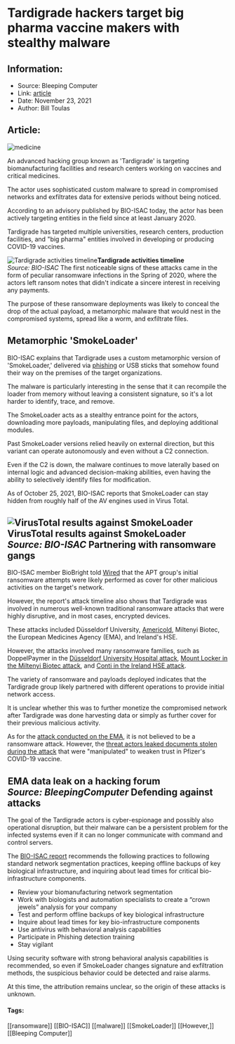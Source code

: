 # Tardigrade hackers target big pharma vaccine makers with stealthy malware
### 

## Information:
+ Source: Bleeping Computer
+ Link: [article](https://www.bleepingcomputer.com/news/security/tardigrade-hackers-target-big-pharma-vaccine-makers-with-stealthy-malware/)
+ Date: November 23, 2021
+ Author: Bill Toulas


## Article:
![medicine](https://www.bleepstatic.com/content/hl-images/2021/11/23/medicine.jpg?rand=266855465)


​An advanced hacking group known as 'Tardigrade' is targeting biomanufacturing facilities and research centers working on vaccines and critical medicines.


The actor uses sophisticated custom malware to spread in compromised networks and exfiltrates data for extensive periods without being noticed.


According to an advisory published by BIO-ISAC today, the actor has been actively targeting entities in the field since at least January 2020.


Tardigrade has targeted multiple universities, research centers, production facilities, and "big pharma" entities involved in developing or producing COVID-19 vaccines.



![Tardigrade activities timeline](https://www.bleepstatic.com/images/news/u/1220909/Diagrams/timeline.jpg)**Tardigrade activities timeline**  
*Source: BIO-ISAC*
The first noticeable signs of these attacks came in the form of peculiar ransomware infections in the Spring of 2020, where the actors left ransom notes that didn't indicate a sincere interest in receiving any payments.


The purpose of these ransomware deployments was likely to conceal the drop of the actual payload, a metamorphic malware that would nest in the compromised systems, spread like a worm, and exfiltrate files.


Metamorphic 'SmokeLoader'
-------------------------


BIO-ISAC explains that Tardigrade uses a custom metamorphic version of 'SmokeLoader,' delivered via [phishing](https://www.bleepingcomputer.com/news/security/us-treasury-warns-of-ransomware-targeting-covid-19-vaccine-research/) or USB sticks that somehow found their way on the premises of the target organizations.


The malware is particularly interesting in the sense that it can recompile the loader from memory without leaving a consistent signature, so it's a lot harder to identify, trace, and remove.


The SmokeLoader acts as a stealthy entrance point for the actors, downloading more payloads, manipulating files, and deploying additional modules.


Past SmokeLoader versions relied heavily on external direction, but this variant can operate autonomously and even without a C2 connection.


Even if the C2 is down, the malware continues to move laterally based on internal logic and advanced decision-making abilities, even having the ability to selectively identify files for modification.


As of October 25, 2021, BIO-ISAC reports that SmokeLoader can stay hidden from roughly half of the AV engines used in Virus Total.



![VirusTotal results against SmokeLoader](https://www.bleepstatic.com/images/news/u/1220909/Security/virus_total.jpg)**VirusTotal results against SmokeLoader**  
*Source: BIO-ISAC*
Partnering with ransomware gangs
--------------------------------


BIO-ISAC member BioBright told [Wired](https://www.wired.com/story/tardigrade-malware-biomanufacturing/) that the APT group's initial ransomware attempts were likely performed as cover for other malicious activities on the target's network.


However, the report's attack timeline also shows that Tardigrade was involved in numerous well-known traditional ransomware attacks that were highly disruptive, and in most cases, encrypted devices.


These attacks included Düsseldorf University, [Americold](https://www.bleepingcomputer.com/news/security/cold-storage-giant-americold-hit-by-cyberattack-services-impacted/), Miltenyi Biotec, the European Medicines Agency (EMA), and Ireland's HSE.


However, the attacks involved many ransomware families, such as DoppelPaymer in the [Düsseldorf University Hospital attack](https://www.bleepingcomputer.com/news/security/ransomware-attack-at-german-hospital-leads-to-death-of-patient/), [Mount Locker in the Miltenyi Biotec attack](https://www.bleepingcomputer.com/news/security/biotech-research-firm-miltenyi-biotec-hit-by-ransomware-data-leaked/), and [Conti in the Ireland HSE attack](https://www.bleepingcomputer.com/news/security/irish-healthcare-shuts-down-it-systems-after-conti-ransomware-attack/).


The variety of ransomware and payloads deployed indicates that the Tardigrade group likely partnered with different operations to provide initial network access. 


It is unclear whether this was to further monetize the compromised network after Tardigrade was done harvesting data or simply as further cover for their previous malicious activity.


As for the [attack conducted on the EMA](https://www.bleepingcomputer.com/news/security/pfizer-covid-19-vaccine-documents-accessed-in-ema-cyberattack/), it is not believed to be a ransomware attack. However, the [threat actors leaked documents stolen during the attack](https://www.bleepingcomputer.com/news/security/hackers-leaked-altered-pfizer-data-to-sabotage-trust-in-vaccines/) that were "manipulated" to weaken trust in Pfizer's COVID-19 vaccine.



![EMA data leak on a hacking forum](data:image/gif;base64,R0lGODlhAQABAAAAACH5BAEKAAEALAAAAAABAAEAAAICTAEAOw==)**EMA data leak on a hacking forum**  
*Source: BleepingComputer*
Defending against attacks
-------------------------


The goal of the Tardigrade actors is cyber-espionage and possibly also operational disruption, but their malware can be a persistent problem for the infected systems even if it can no longer communicate with command and control servers.


The [BIO-ISAC report](http://www.isac.bio/post/tardigrade) recommends the following practices to following standard network segmentation practices, keeping offline backups of key biological infrastructure, and inquiring about lead times for critical bio-infrastructure components.


* Review your biomanufacturing network segmentation
* Work with biologists and automation specialists to create a “crown jewels” analysis for your company
* Test and perform offline backups of key biological infrastructure
* Inquire about lead times for key bio-infrastructure components
* Use antivirus with behavioral analysis capabilities
* Participate in Phishing detection training
* Stay vigilant


Using security software with strong behavioral analysis capabilities is recommended, so even if SmokeLoader changes signature and exfiltration methods, the suspicious behavior could be detected and raise alarms.


At this time, the attribution remains unclear, so the origin of these attacks is unknown.




#### Tags:
[[ransomware]] [[BIO-ISAC]] [[malware]] [[SmokeLoader]] [[However,]] [[Bleeping Computer]]
